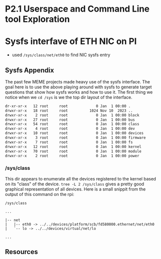 # P2.1 Userspace and Command Line tool Exploration

# Sysfs interfave of ETH NIC on PI

* used `/sys/class/net/eth0` to find NIC sysfs entry

## Sysfs Appendix

The past few MEME projects made heavy use of the sysfs interface. The goal here is to use the above playing around with sysfs to generate target questions that show how sysfs works and how to use it. The first thing we notice when we `cd /sys` is we the top dir layout of the interface.

```bash
dr-xr-xr-x   12 root     root             0 Jan  1 00:00 .
drwxr-xr-x   18 root     root          1024 Nov 10  2023 ..
drwxr-xr-x    2 root     root             0 Jan  1 00:00 block
drwxr-xr-x   27 root     root             0 Jan  1 00:00 bus
drwxr-xr-x   54 root     root             0 Jan  1 00:00 class
drwxr-xr-x    4 root     root             0 Jan  1 00:00 dev
drwxr-xr-x   10 root     root             0 Jan  1 00:00 devices
drwxr-xr-x    3 root     root             0 Jan  1 00:00 firmware
drwxr-xr-x    7 root     root             0 Jan  1 00:00 fs
drwxr-xr-x   12 root     root             0 Jan  1 00:00 kernel
drwxr-xr-x   70 root     root             0 Jan  1 00:00 module
drwxr-xr-x    2 root     root             0 Jan  1 00:00 power
```

### /sys/class

This dir appears to enumerate all the devices registered to the kernel based on its "class" of the device. `tree -L 2 /sys/class` gives a pretty good graphical representation of all devices. Here is a small snippit from the output of this command on the rpi:

```
/sys/class

...

|-- net
|   |-- eth0 -> ../../devices/platform/scb/fd580000.ethernet/net/eth0
|   `-- lo -> ../../devices/virtual/net/lo

...

```

## Resources